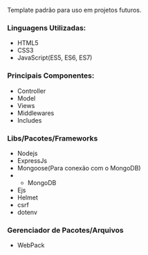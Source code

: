 Template padrão para uso em projetos futuros.

### Linguagens Utilizadas:
* HTML5
* CSS3
* JavaScript(ES5, ES6, ES7)
### Principais Componentes:
* Controller
* Model
* Views
* Middlewares
* Includes

### Libs/Pacotes/Frameworks

* Nodejs
* ExpressJs
* Mongoose(Para conexão com o MongoDB)
* * MongoDB
* Ejs
* Helmet
* csrf
* dotenv

### Gerenciador de Pacotes/Arquivos
* WebPack
